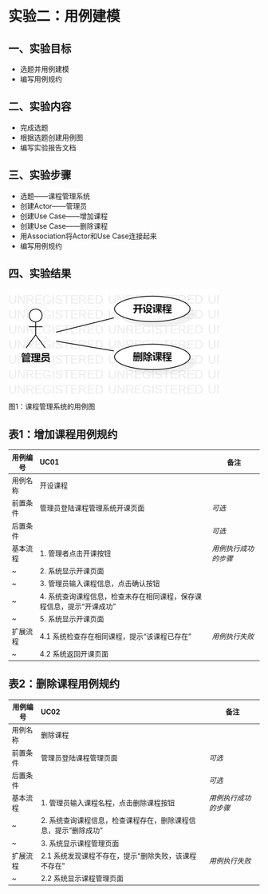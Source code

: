 # 实验二：用例建模

## 一、实验目标  
- 选题并用例建模  
- 编写用例规约    

## 二、实验内容  
- 完成选题  
- 根据选题创建用例图  
- 编写实验报告文档  

## 三、实验步骤  
- 选题——课程管理系统  
- 创建Actor——管理员  
- 创建Use Case——增加课程  
- 创建Use Case——删除课程  
- 用Association将Actor和Use Case连接起来  
- 编写用例规约  

## 四、实验结果  

![实验二用例图](./lab2_UseCaseDiagram.jpg)  
图1：课程管理系统的用例图  

## 表1：增加课程用例规约  

用例编号  | UC01 | 备注  
-|:-|-  
用例名称  | 开设课程  |   
前置条件  | 管理员登陆课程管理系统开课页面     | *可选*   
后置条件  |      | *可选*   
基本流程  | 1. 管理者点击开课按钮  |*用例执行成功的步骤*    
~| 2. 系统显示开课页面  |   
~| 3. 管理员输入课程信息，点击确认按钮   |   
~| 4. 系统查询课程信息，检查未存在相同课程，保存课程信息，提示“开课成功”  |   
~| 5. 系统显示开课页面   |  
扩展流程  | 4.1 系统检查存在相同课程，提示“该课程已存在”   |*用例执行失败*    
~| 4.2 系统返回开课页面   |  

## 表2：删除课程用例规约  

用例编号  | UC02 | 备注  
-|:-|-  
用例名称  | 删除课程  |   
前置条件  | 管理员登陆课程管理页面     | *可选*   
后置条件  |      | *可选*   
基本流程  | 1. 管理员输入课程名程，点击删除课程按钮  |*用例执行成功的步骤*    
~| 2. 系统查询课程信息，检查课程存在，删除课程信息，提示“删除成功”   |   
~| 3. 系统显示课程管理页面  |  
扩展流程  | 2.1 系统发现课程不存在，提示“删除失败，该课程不存在”  |*用例执行失败*    
~| 2.2 系统显示课程管理页面   |  
